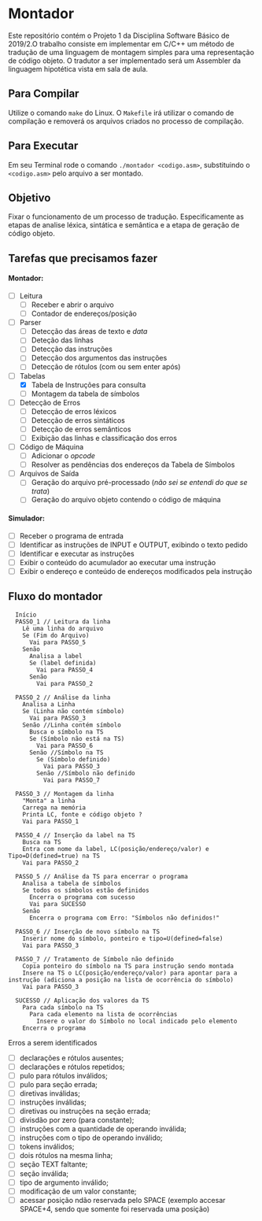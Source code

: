 # Montador

Este repositório contém o Projeto 1 da Disciplina Software Básico de 2019/2.O trabalho consiste em implementar em C/C++ um método de tradução de uma
linguagem de montagem simples para uma representação de código objeto. O tradutor
a ser implementado será um Assembler da linguagem hipotética vista em sala de aula.

## Para Compilar

Utilize o comando `make` do Linux. O `Makefile` irá utilizar o
comando de compilação e removerá os arquivos criados no processo de compilação.

## Para Executar

Em seu Terminal rode o comando `./montador <codigo.asm>`, substituindo o `<codigo.asm>` pelo arquivo a ser montado.

## Objetivo

Fixar o funcionamento de um processo de tradução. Especificamente as etapas
de analise léxica, sintática e semântica e a etapa de geração de código objeto.

## Tarefas que precisamos fazer

#### Montador:

- [ ] Leitura
  - [ ] Receber e abrir o arquivo
  - [ ] Contador de endereços/posição
- [ ] Parser
  - [ ] Detecção das áreas de texto e _data_
  - [ ] Deteção das linhas
  - [ ] Detecção das instruções
  - [ ] Detecção dos argumentos das instruções
  - [ ] Detecção de rótulos (com ou sem enter após)
- [ ] Tabelas
  - [x] Tabela de Instruções para consulta
  - [ ] Montagem da tabela de símbolos
- [ ] Detecção de Erros
  - [ ] Detecção de erros léxicos
  - [ ] Detecção de erros sintáticos
  - [ ] Detecção de erros semânticos
  - [ ] Exibição das linhas e classificação dos erros
- [ ] Código de Máquina
  - [ ] Adicionar o _opcode_
  - [ ] Resolver as pendências dos endereços da Tabela de Símbolos
- [ ] Arquivos de Saída
  - [ ] Geração do arquivo pré-processado (_não sei se entendi do que se trata_)
  - [ ] Geração do arquivo objeto contendo o código de máquina

#### Simulador:

- [ ] Receber o programa de entrada
- [ ] Identificar as instruções de INPUT e OUTPUT, exibindo o texto pedido
- [ ] Identificar e executar as instruções
- [ ] Exibir o conteúdo do acumulador ao executar uma instrução
- [ ] Exibir o endereço e conteúdo de endereços modificados pela instrução

## Fluxo do montador

```
  Início
  PASSO_1 // Leitura da linha
    Lê uma linha do arquivo
    Se (Fim do Arquivo)
      Vai para PASSO_5
    Senão
      Analisa a label
      Se (label definida)
        Vai para PASSO_4
      Senão
        Vai para PASSO_2

  PASSO_2 // Análise da linha
    Analisa a Linha
    Se (Linha não contém símbolo)
      Vai para PASSO_3
    Senão //Linha contém símbolo
      Busca o símbolo na TS
      Se (Símbolo não está na TS)
        Vai para PASSO_6
      Senão //Símbolo na TS
        Se (Símbolo definido)
          Vai para PASSO_3
        Senão //Símbolo não definido
          Vai para PASSO_7

  PASSO_3 // Montagem da linha
    "Monta" a linha
    Carrega na memória
    Printa LC, fonte e código objeto ?
    Vai para PASSO_1

  PASSO_4 // Inserção da label na TS
    Busca na TS
    Entra com nome da label, LC(posição/endereço/valor) e Tipo=D(defined=true) na TS
    Vai para PASSO_2

  PASSO_5 // Análise da TS para encerrar o programa
    Analisa a tabela de símbolos
    Se todos os símbolos estão definidos
      Encerra o programa com sucesso
      Vai para SUCESSO
    Senão
      Encerra o programa com Erro: "Símbolos não definidos!"

  PASSO_6 // Inserção de novo símbolo na TS
    Inserir nome do símbolo, ponteiro e tipo=U(defined=false)
    Vai para PASSO_3

  PASSO_7 // Tratamento de Símbolo não definido
    Copia ponteiro do símbolo na TS para instrução sendo montada
    Insere na TS o LC(posição/endereço/valor) para apontar para a instrução (adiciona a posição na lista de ocorrência do símbolo)
    Vai para PASSO_3

  SUCESSO // Aplicação dos valores da TS
    Para cada símbolo na TS
      Para cada elemento na lista de ocorrências
        Insere o valor do Símbolo no local indicado pelo elemento
    Encerra o programa
```

Erros a serem identificados

- [ ] declarações e rótulos ausentes;
- [ ] declarações e rótulos repetidos;
- [ ] pulo para rótulos inválidos;
- [ ] pulo para seção errada;
- [ ] diretivas inválidas;
- [ ] instruções inválidas;
- [ ] diretivas ou instruções na seção errada;
- [ ] divisdão por zero (para constante);
- [ ] instruções com a quantidade de operando inválida;
- [ ] instruções com o tipo de operando inválido;
- [ ] tokens inválidos;
- [ ] dois rótulos na mesma linha;
- [ ] seção TEXT faltante;
- [ ] seção inválida;
- [ ] tipo de argumento inválido;
- [ ] modificação de um valor constante;
- [ ] acessar posição ndão reservada pelo SPACE (exemplo accesar SPACE+4,
      sendo que somente foi reservada uma posição)
